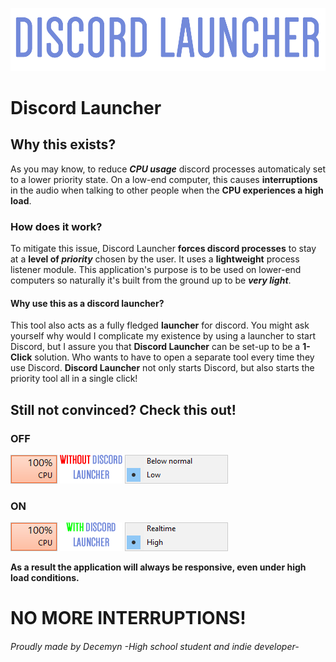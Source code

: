 ![](Images/readme_logo.png)


# **Discord Launcher**

## **Why this exists?**
As you may know, to reduce **_CPU usage_** discord processes automaticaly set to a lower priority state. On a low-end computer, this causes **interruptions** in the audio when talking to other people when the **CPU experiences a high load**. 

### **How does it work?**
To mitigate this issue, Discord Launcher **forces discord processes** to stay at a **level of _priority_** chosen by the user.
It uses a **lightweight** process listener module. This application's purpose is to be used on lower-end computers so naturally it's built from the ground up to be **_very light_**.

#### **Why use this as a discord launcher?**

This tool also acts as a fully fledged **launcher** for discord. You might ask yourself why would I complicate my existence by using a launcher to start Discord, but I assure you that **Discord Launcher** can be set-up to be a **1-Click** solution. Who wants to have to open a separate tool every time they use Discord. **Discord Launcher** not only starts Discord, but also starts the priority tool all in a single click!

## **Still not convinced? Check this out!**
### **OFF**
![](Images/usage.png) ![](Images/without.png) ![](Images/low.png) 
### **ON**
![](Images/usage.png) ![](Images/with.png)  ![](Images/high_s.png)

**As a result the application will always be responsive, even under high load conditions.**

# **NO MORE INTERRUPTIONS!**

###### Proudly made by Decemyn -High school student and indie developer-
